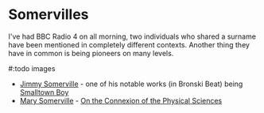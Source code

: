 # Somervilles

I've had BBC Radio 4 on all morning, two individuals who shared a surname have been mentioned in completely different contexts. Another thing they have in common is being pioneers on many levels.

   #:todo images

* [Jimmy Somerville](https://en.wikipedia.org/wiki/Jimmy_Somerville) - one of his notable works (in Bronski Beat) being [Smalltown Boy](https://www.youtube.com/watch?v=88sARuFu-tc)
* [Mary Somerville](https://en.wikipedia.org/wiki/Mary_Somerville) - [On the Connexion of the Physical Sciences](https://en.wikipedia.org/wiki/On_the_Connexion_of_the_Physical_Sciences)
